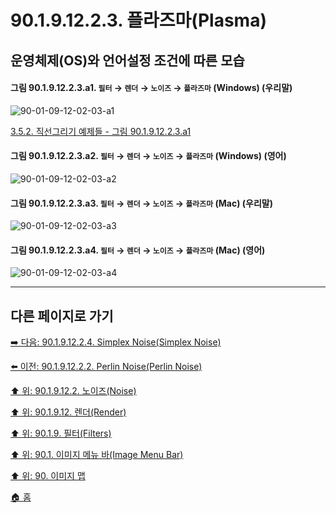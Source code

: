 # 90.1.9.12.2.3. 플라즈마(Plasma)
## 운영체제(OS)와 언어설정 조건에 따른 모습

<a id="90-01-09-12-02-03-a1"></a>

#### 그림 90.1.9.12.2.3.a1. `필터` → `렌더` → `노이즈` → `플라즈마` (Windows) (우리말)
![90-01-09-12-02-03-a1](https://github.com/wonder13662/gimp/assets/15767104/12b3c52e-4f22-41cc-a65f-6e18edfc48c8)

[3.5.2. 직선그리기 예제들 - 그림 90.1.9.12.2.3.a1](./03-05-02-examples.md#90-01-09-12-02-03-a1)

<a id="90-01-09-12-02-03-a2"></a>

#### 그림 90.1.9.12.2.3.a2. `필터` → `렌더` → `노이즈` → `플라즈마` (Windows) (영어)
![90-01-09-12-02-03-a2](https://github.com/wonder13662/gimp/assets/15767104/f2e4fb1f-b624-44df-a73a-21867b0cc73e)

<a id="90-01-09-12-02-03-a3"></a>

#### 그림 90.1.9.12.2.3.a3. `필터` → `렌더` → `노이즈` → `플라즈마` (Mac) (우리말)
![90-01-09-12-02-03-a3](https://github.com/wonder13662/gimp/assets/15767104/40dcae9d-e576-4e34-8c9f-27b0983f9938)

<a id="90-01-09-12-02-03-a4"></a>

#### 그림 90.1.9.12.2.3.a4. `필터` → `렌더` → `노이즈` → `플라즈마` (Mac) (영어)
![90-01-09-12-02-03-a4](https://github.com/wonder13662/gimp/assets/15767104/fb89a04d-21a4-4311-b83d-e7efc5720ecc)

***

## 다른 페이지로 가기

[➡️ 다음: 90.1.9.12.2.4. Simplex Noise(Simplex Noise)](./90-01-09-12-02-04-simplex_noise.md)

[⬅️ 이전: 90.1.9.12.2.2. Perlin Noise(Perlin Noise)](./90-01-09-12-02-02-perlin_noise.md)

[⬆️ 위: 90.1.9.12.2. 노이즈(Noise)](./90-01-09-12-02-00-noise.md)

[⬆️ 위: 90.1.9.12. 렌더(Render)](./90-01-09-12-00-render.md)

[⬆️ 위: 90.1.9. 필터(Filters)](./90-01-09-00-filters.md)

[⬆️ 위: 90.1. 이미지 메뉴 바(Image Menu Bar)](./90-01-00-image-menu-bar.md)

[⬆️ 위: 90. 이미지 맵](./90-00-image-map.md)

[🏠 홈](./00-home.md)

